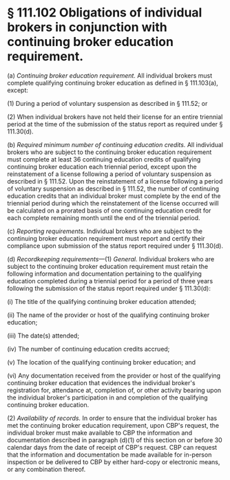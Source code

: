# § 111.102   Obligations of individual brokers in conjunction with continuing broker education requirement.

(a) *Continuing broker education requirement.* All individual brokers must complete qualifying continuing broker education as defined in § 111.103(a), except:


(1) During a period of voluntary suspension as described in § 111.52; or


(2) When individual brokers have not held their license for an entire triennial period at the time of the submission of the status report as required under § 111.30(d).


(b) *Required minimum number of continuing education credits.* All individual brokers who are subject to the continuing broker education requirement must complete at least 36 continuing education credits of qualifying continuing broker education each triennial period, except upon the reinstatement of a license following a period of voluntary suspension as described in § 111.52. Upon the reinstatement of a license following a period of voluntary suspension as described in § 111.52, the number of continuing education credits that an individual broker must complete by the end of the triennial period during which the reinstatement of the license occurred will be calculated on a prorated basis of one continuing education credit for each complete remaining month until the end of the triennial period.


(c) *Reporting requirements.* Individual brokers who are subject to the continuing broker education requirement must report and certify their compliance upon submission of the status report required under § 111.30(d).


(d) *Recordkeeping requirements*—(1) *General.* Individual brokers who are subject to the continuing broker education requirement must retain the following information and documentation pertaining to the qualifying education completed during a triennial period for a period of three years following the submission of the status report required under § 111.30(d):


(i) The title of the qualifying continuing broker education attended;


(ii) The name of the provider or host of the qualifying continuing broker education;


(iii) The date(s) attended;


(iv) The number of continuing education credits accrued;


(v) The location of the qualifying continuing broker education; and


(vi) Any documentation received from the provider or host of the qualifying continuing broker education that evidences the individual broker's registration for, attendance at, completion of, or other activity bearing upon the individual broker's participation in and completion of the qualifying continuing broker education.


(2) *Availability of records.* In order to ensure that the individual broker has met the continuing broker education requirement, upon CBP's request, the individual broker must make available to CBP the information and documentation described in paragraph (d)(1) of this section on or before 30 calendar days from the date of receipt of CBP's request. CBP can request that the information and documentation be made available for in-person inspection or be delivered to CBP by either hard-copy or electronic means, or any combination thereof.







